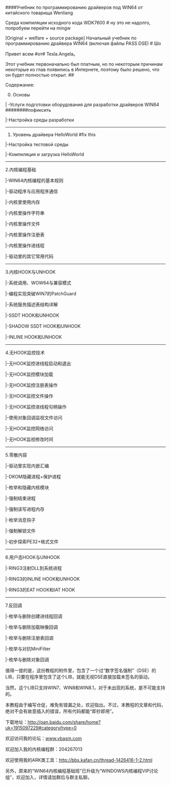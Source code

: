 ####Учебник по программированию драйверов под WIN64 от китайского товарища Wenliang

Среда компиляции исходного кода WDK7600 # ну это не надолго, попробуем перейти на mingw


[Original + welfare + source package] Начальный учебник по программированию драйвера WIN64 (включая файлы PASS DSE) # Шо

Привет всем #от# Tesla.Angela。

Этот учебник первоначально был платным, но по некоторым причинам некоторые из глав появились в Интернете, поэтому было решено, что он будет полностью открыт. ##

Содержание:

0. Основы

| -Услуги подготовки оборудования для разработки драйверов WIN64 ########пофиксить

|-Настройка среды разработки

------------------------------
1. Уровень драйвера HelloWorld #fix this

|-Настройка тестовой среды

|-Компиляция и загрузка HelloWorld

------------------------------
2.内核编程基础

|-WIN64内核编程的基本规则 

|-驱动程序与应用程序通信 

|-内核里使用内存  

|-内核里操作字符串  

|-内核里操作文件  

|-内核里操作注册表  

|-内核里操作进线程  

|-驱动里的其它常用代码  

------------------------------
3.内核HOOK与UNHOOK

|-系统调用、WOW64与兼容模式 

|-编程实现突破WIN7的PatchGuard

|-系统服务描述表结构详解 

|-SSDT HOOK和UNHOOK  

|-SHADOW SSDT HOOK和UNHOOK 

|-INLINE HOOK和UNHOOK  

------------------------------
4.无HOOK监控技术

|-无HOOK监控进线程启动和退出 

|-无HOOK监控模块加载  

|-无HOOK监控注册表操作  

|-无HOOK监控文件操作  

|-无HOOK监控进线程句柄操作 

|-使用对象回调监视文件访问 

|-无HOOK监控网络访问

|-无HOOK监视修改时间

------------------------------
5.零散内容

|-驱动里实现内嵌汇编  

|-DKOM隐藏进程+保护进程  

|-枚举和隐藏内核模块  

|-强制结束进程   

|-强制读写进程内存
  
|-枚举消息钩子   

|-强制解锁文件   

|-初步探索PE32+格式文件  

------------------------------
6.用户态HOOK与UNHOOK

|-RING3注射DLL到系统进程

|-RING3的INLINE HOOK和UNHOOK

|-RING3的EAT HOOK和IAT HOOK

------------------------------
7.反回调

|-枚举与删除创建进线程回调

|-枚举与删除加载映像回调

|-枚举与删除注册表回调

|-枚举与对抗MiniFilter

|-枚举与删除对象回调

值得一提的是，这份教程的附件里，包含了一个过“数字签名强制”（DSE）的LIB，只要在程序里包含了这个LIB，就能无视DSE直接加载未签名的驱动。

当然，这个LIB只支持WIN7、WIN8和WIN8.1，对于未出现的系统，是不可能支持的。

本教程由于编写仓促，难免有错漏之处，欢迎指出。不过，本教程的文章和代码，绝对不会有故意插入的错误，所有代码都能“即抄即用”。

下载地址：http://pan.baidu.com/share/home?uk=1915097229#category/type=0

欢迎访问我的论坛：www.vbasm.com

欢迎加入我的内核编程群：204267013

欢迎使用我的ARK类工具：http://bbs.kafan.cn/thread-1426416-1-2.html

另外，原来的“WIN64内核编程基础班”已升级为“WINDOWS内核编程VIP讨论组”，欢迎加入，详情请加群后与群主私聊。

